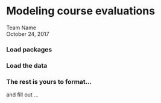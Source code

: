 # Modeling course evaluations
Team Name  
October 24, 2017  

### Load packages




### Load the data



### The rest is yours to format...

and fill out ...
